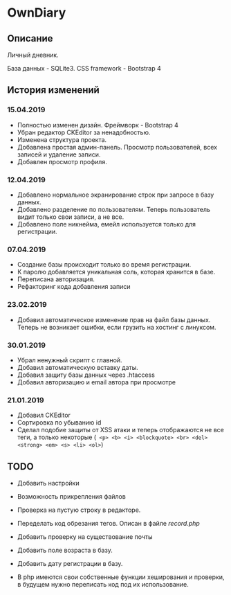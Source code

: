 # OwnDiary

## Описание

Личный дневник.

База данных - SQLite3.
CSS framework - Bootstrap 4

## История изменений

### 15.04.2019

* Полностью изменен дизайн. Фреймворк - Bootstrap 4
* Убран редактор CKEditor за ненадобностью.
* Изменена структура проекта.
* Добавлена простая админ-панель. Просмотр пользователей, всех записей и удаление записи.
* Добавлен просмотр профиля.

### 12.04.2019

* Добавлено нормальное экранирование строк при запросе в базу данных.
* Добавлено разделение по пользователям. Теперь пользователь видит только свои записи, а не все.
* Добавлено поле никнейма, емейл используется только для регистрации.

### 07.04.2019

* Создание базы происходит только во время регистрации.
* К паролю добавляется уникальная соль, которая хранится в базе.
* Переписана авторизация.
* Рефакторинг кода добавления записи

### 23.02.2019

* Добавил автоматическое изменение прав на файл базы данных. Теперь не возникает ошибки, если грузить на хостинг с линуксом.

### 30.01.2019

* Убрал ненужный скрипт с главной.
* Добавил автоматическую вставку даты. 
* Добавил защиту базы данных через .htaccess
* Добавил авторизацию и email автора при просмотре

### 21.01.2019

* Добавил CKEditor
* Сортировка по убыванию id
* Сделал подобие защиты от XSS атаки и теперь отображаются не все теги, а только некоторые
(` <p> <b> <i> <blockquote> <br> <del> <strong> <em> <s> <li> <ol>`)

## TODO

* Добавить настройки 
* Возможность прикрепления файлов 
* Проверка на пустую строку в редакторе.
* Переделать код обрезания тегов. Описан в файле *record.php*
* Добавить проверку на существование почты
* Добавить поле возраста в базу.
* Добавить дату регистрации в базу.

* В php имеются свои собственные функции хеширования и проверки, в будущем нужно переписать код под их использование.